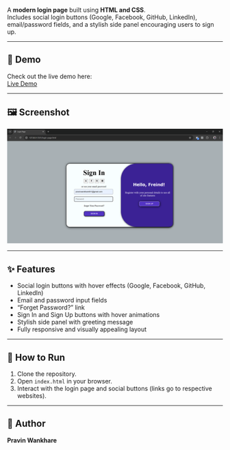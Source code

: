 A **modern login page** built using **HTML and CSS**.  
Includes social login buttons (Google, Facebook, GitHub, LinkedIn), email/password fields, and a stylish side panel encouraging users to sign up.

---

## 🔗 Demo

Check out the live demo here:  
[Live Demo](https://pravinwankhare.github.io/Mini-Project-Login-Page/)

---

## 🖼 Screenshot

![Login Page Screenshot](https://github.com/PravinWankhare/Mini-Project-Login-Page/blob/main/Login-Page%20Screenshot.png)

---

## ✨ Features

- Social login buttons with hover effects (Google, Facebook, GitHub, LinkedIn)  
- Email and password input fields  
- “Forget Password?” link  
- Sign In and Sign Up buttons with hover animations  
- Stylish side panel with greeting message  
- Fully responsive and visually appealing layout  

---

## 🚀 How to Run

1. Clone the repository.  
2. Open `index.html` in your browser.  
3. Interact with the login page and social buttons (links go to respective websites).  

---

## 👤 Author

**Pravin Wankhare**

